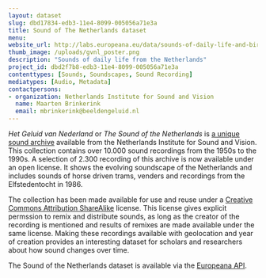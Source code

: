 ```yaml
---
layout: dataset
slug: dbd17834-edb3-11e4-8099-005056a71e3a
title: Sound of The Netherlands dataset
menu: 
website_url: http://labs.europeana.eu/data/sounds-of-daily-life-and-birds-from-netherlands-institute-of-sound-and-vision/
thumb_image: /uploads/gvnl_poster.png
description: "Sounds of daily life from the Netherlands"
project_id: dbd2f7b8-edb3-11e4-8099-005056a71e3a
contenttypes: [Sounds, Soundscapes, Sound Recording]
mediatypes: [Audio, Metadata]
contactpersons: 
- organization: Netherlands Institute for Sound and Vision
  name: Maarten Brinkerink
  email: mbrinkerink@beeldengeluid.nl
---
```


_Het Geluid van Nederland_ or _The Sound of the Netherlands_ is [a unique sound archive](http://www.beeldengeluid.nl/collecties/geluiden) available from the Netherlands Institute for Sound and Vision. This collection contains over 10.000 sound recordings from the 1950s to the 1990s. A selection of 2.300 recording of this archive is now available under an open license. It shows the evolving soundscape of the Netherlands and includes sounds of horse driven trams, venders and recordings from the Elfstedentocht in 1986.   

The collection has been made available for use and reuse under a [Creative Commons Attribution ShareAlike](http://creativecommons.org/licenses/by-sa/3.0/nl/deed.en) license. This license gives explicit permssion to remix and distribute sounds, as long as the creator of the recording is mentioned and results of remixes are made available under the same license. Making these recordings available with geolocation and year of creation provides an interesting dataset for scholars and researchers about how sound changes over time.

The Sound of the Netherlands dataset is available via the [Europeana API](http://labs.europeana.eu/data/sounds-of-daily-life-and-birds-from-netherlands-institute-of-sound-and-vision/).
